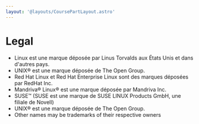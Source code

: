 ```yaml
---
layout: '@layouts/CoursePartLayout.astro'
---
```


# Legal

- Linux est une marque déposée par Linus Torvalds aux États Unis et dans d'autres pays.
- UNIX® est une marque déposée de The Open Group.
- Red Hat Linux et Red Hat Enterprise Linux sont des marques déposées par RedHat Inc.
- Mandriva® Linux® est une marque déposée par Mandriva Inc.
- SUSE™ (SUSE est une marque de SUSE LINUX Products GmbH, une filiale de Novell)
- UNIX® est une marque déposée de The Open Group. 
- Other names may be trademarks of their respective owners


